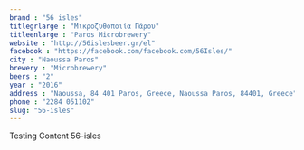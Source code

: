 ```yaml
---
brand : "56 isles"
titlegrlarge : "Μικροζυθοποιία Πάρου"
titleenlarge : "Paros Microbrewery"
website : "http://56islesbeer.gr/el"
facebook : "https://facebook.com/facebook.com/56Isles/"
city : "Naoussa Paros"
brewery : "Microbrewery"
beers : "2"
year : "2016"
address : "Naoussa, 84 401 Paros, Greece, Naoussa Paros, 84401, Greece"
phone : "2284 051102"
slug: "56-isles"
---
```



Testing Content 56-isles